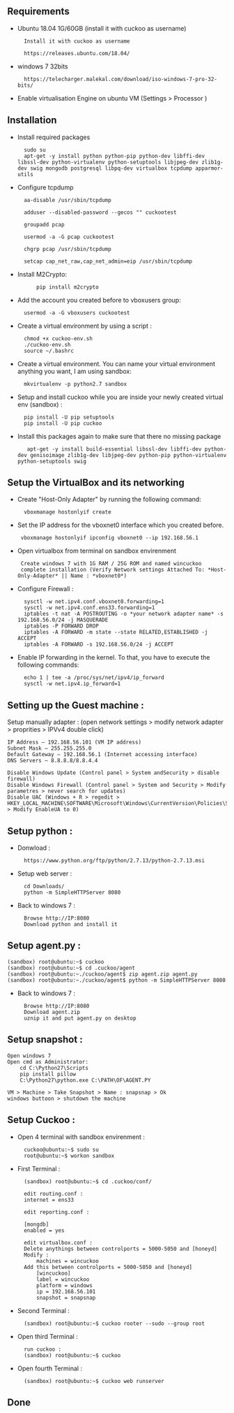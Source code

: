 ## Requirements 

- Ubuntu 18.04 1G/60GB (install it with cuckoo as username)

		Install it with cuckoo as username

  		https://releases.ubuntu.com/18.04/

- windows 7 32bits

 		https://telecharger.malekal.com/download/iso-windows-7-pro-32-bits/

- Enable virtualisation Engine on ubuntu VM (Settings > Processor )

## Installation

- Install required packages 

		sudo su
		apt-get -y install python python-pip python-dev libffi-dev libssl-dev python-virtualenv python-setuptools libjpeg-dev zlib1g-dev swig mongodb postgresql libpq-dev virtualbox tcpdump apparmor-utils

- Configure tcpdump 

		aa-disable /usr/sbin/tcpdump

		adduser --disabled-password --gecos "" cuckootest

		groupadd pcap

		usermod -a -G pcap cuckootest

		chgrp pcap /usr/sbin/tcpdump

		setcap cap_net_raw,cap_net_admin=eip /usr/sbin/tcpdump

- Install M2Crypto:

    		pip install m2crypto

- Add the account you created before to vboxusers group:

  		usermod -a -G vboxusers cuckootest

- Create a virtual environment by using a script :

		chmod +x cuckoo-env.sh
		./cuckoo-env.sh
		source ~/.bashrc

- Create a virtual environment. You can name your virtual environment anything you want, I am using sandbox:

    	mkvirtualenv -p python2.7 sandbox

- Setup and install cuckoo while you are inside your newly created virtual env (sandbox) :

		pip install -U pip setuptools
		pip install -U pip cuckoo

- Install this packages again to make sure that there no missing package

		 apt-get -y install build-essential libssl-dev libffi-dev python-dev genisoimage zlib1g-dev libjpeg-dev python-pip python-virtualenv python-setuptools swig

## Setup the VirtualBox and its networking

- Create "Host-Only Adapter" by running the following command:
  
		vboxmanage hostonlyif create

 - Set the IP address for the vboxnet0 interface which you created before.

		vboxmanage hostonlyif ipconfig vboxnet0 --ip 192.168.56.1

 - Open virtualbox from terminal on sandbox envirenment 

		Create windows 7 with 1G RAM / 25G ROM and named wincuckoo
		complete installation (Verify Network settings Attached To: *Host-Only-Adapter* || Name : *vboxnet0*) 	

- Configure Firewall :

		sysctl -w net.ipv4.conf.vboxnet0.forwarding=1
		sysctl -w net.ipv4.conf.ens33.forwarding=1
		iptables -t nat -A POSTROUTING -o *your network adapter name* -s 192.168.56.0/24 -j MASQUERADE
 		iptables -P FORWARD DROP
  		iptables -A FORWARD -m state --state RELATED,ESTABLISHED -j ACCEPT
		iptables -A FORWARD -s 192.168.56.0/24 -j ACCEPT

- Enable IP forwarding in the kernel. To that, you have to execute the following commands:

		echo 1 | tee -a /proc/sys/net/ipv4/ip_forward
		sysctl -w net.ipv4.ip_forward=1

## Setting up the Guest machine :

Setup manually adapter : (open network settings > modify network adapter > proprities > IPVv4 double click)

	IP Address — 192.168.56.101 (VM IP address)
	Subnet Mask — 255.255.255.0
	Default Gateway — 192.168.56.1 (Internet accessing interface)
	DNS Servers — 8.8.8.8/8.8.4.4

  	Disable Windows Update (Control panel > System andSecurity > disable firewall)
  	Disable Windows Firewall (Control panel > System and Security > Modify parametres > never search for updates)
  	Disable UAC (Windows + R > regedit > HKEY_LOCAL_MACHINE\SOFTWARE\Microsoft\Windows\CurrentVersion\Policies\System > Modify EnableUA to 0)

## Setup python :

- Donwload :
  
		https://www.python.org/ftp/python/2.7.13/python-2.7.13.msi
  
- Setup web server :
  
		cd Downloads/
		python -m SimpleHTTPServer 8080

- Back to windows 7 :
  
		Browse http://IP:8080 
		Download python and install it

## Setup agent.py :

	(sandbox) root@ubuntu:~$ cuckoo
	(sandbox) root@ubuntu:~$ cd .cuckoo/agent
	(sandbox) root@ubuntu:~./cuckoo/agent$ zip agent.zip agent.py
	(sandbox) root@ubuntu:~./cuckoo/agent$ python -m SimpleHTTPServer 8080

- Back to windows 7 :

		Browse http://IP:8080 
		Download agent.zip
		uznip it and put agent.py on desktop	

## Setup snapshot :

	Open windows 7
	Open cmd as Administrator:
		cd C:\Python27\Scripts
		pip install pillow
  		C:\Python27\python.exe C:\PATH\OF\AGENT.PY

	VM > Machine > Take Snapshot > Name : snapsnap > Ok
	windows buttoon > shutdown the machine



## Setup Cuckoo :
  
- Open 4 terminal with sandbox envirenment :

		cuckoo@ubuntu:~$ sudo su
		root@ubuntu:~$ workon sandbox
  
- First Terminal :
	
		(sandbox) root@ubuntu:~$ cd .cuckoo/conf/
  
  		edit routing.conf :
		internet = ens33

  		edit reporting.conf :
    
		[mongdb]
		enabled = yes

		edit virtualbox.conf :
		Delete anythings between controlports = 5000-5050 and [honeyd]
		Modify :
			machines = wincuckoo
		Add this between controlports = 5000-5050 and [honeyd]
			[wincuckoo]
			label = wincuckoo
			platform = windows
			ip = 192.168.56.101
			snapshot = snapsnap

- Second Terminal :

		(sandbox) root@ubuntu:~$ cuckoo rooter --sudo --group root

- Open third Terminal :
  
		run cuckoo :
	   	(sandbox) root@ubuntu:~$ cuckoo

- Open fourth Terminal :
  
	   	(sandbox) root@ubuntu:~$ cuckoo web runserver

## Done 

